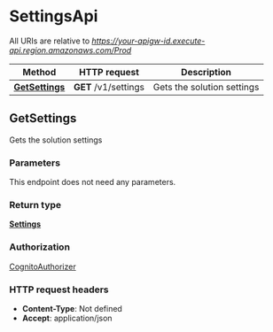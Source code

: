 # SettingsApi

All URIs are relative to *https://your-apigw-id.execute-api.region.amazonaws.com/Prod*

Method | HTTP request | Description
------------- | ------------- | -------------
[**GetSettings**](SettingsApi.md#getsettings) | **GET** /v1/settings | Gets the solution settings


<a name="getsettings"></a>
## **GetSettings**

Gets the solution settings

### Parameters
This endpoint does not need any parameters.

### Return type

[**Settings**](..Models/Settings.md)

### Authorization

[CognitoAuthorizer](../README.md#CognitoAuthorizer)

### HTTP request headers

- **Content-Type**: Not defined
- **Accept**: application/json

